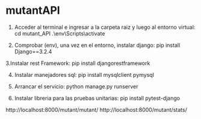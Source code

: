# mutantAPI

1. Acceder al terminal e ingresar a la carpeta raiz y luego al entorno virtual: 
	cd mutant_API
	.\env\Scripts\activate 

2. Comprobar (env), una vez en el entorno, instalar django: 
	pip install Django==3.2.4 

3.Instalar rest Framework: 
	pip install djangorestframework

4. Instalar manejadores sql: 
	pip install mysqlclient pymysql

5. Arrancar el servicio: 
	python manage.py runserver

6. Instalar libreria para las pruebas unitarias:
	pip install pytest-django


http://localhost:8000/mutant/mutant/
http://localhost:8000/mutant/stats/  
